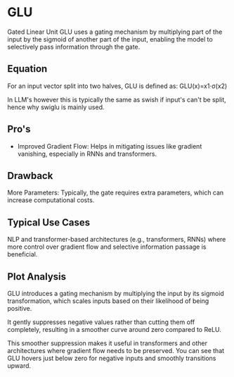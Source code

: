 # GLU
Gated Linear Unit
GLU uses a gating mechanism by multiplying part of the input by the sigmoid of another part of the input, enabling the model to selectively pass information through the gate.

## Equation
For an input vector split into two halves, GLU is defined as: GLU(x)=x1⋅σ(x2)

In LLM's however this is typically the same as swish if input's can't be split, hence why swiglu is mainly used.

## Pro's
- Improved Gradient Flow: Helps in mitigating issues like gradient vanishing, especially in RNNs and transformers.

## Drawback
More Parameters: Typically, the gate requires extra parameters, which can increase computational costs.

## Typical Use Cases
NLP and transformer-based architectures (e.g., transformers, RNNs) where more control over gradient flow and selective information passage is beneficial.

## Plot Analysis
GLU introduces a gating mechanism by multiplying the input by its sigmoid transformation, which scales inputs based on their likelihood of being positive.

It gently suppresses negative values rather than cutting them off completely, resulting in a smoother curve around zero compared to ReLU.

This smoother suppression makes it useful in transformers and other architectures where gradient flow needs to be preserved. You can see that GLU hovers just below zero for negative inputs and smoothly transitions upward.